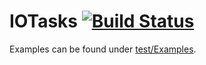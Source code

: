 # IOTasks [![Build Status](https://travis-ci.com/owestphal/IOTasks-internal.svg?token=Zh1fFBtaisuafnJQgqsK&branch=master)](https://travis-ci.com/owestphal/IOTasks-internal)

Examples can be found under [test/Examples](https://github.com/fmidue/IOTasks/tree/master/test/Examples).
